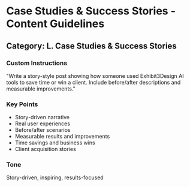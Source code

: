 # Case Studies & Success Stories - Content Guidelines

## Category: L. Case Studies & Success Stories

### Custom Instructions

"Write a story-style post showing how someone used Exhibit3Design AI tools to save time or win a client.
Include before/after descriptions and measurable improvements."

### Key Points
- Story-driven narrative
- Real user experiences
- Before/after scenarios
- Measurable results and improvements
- Time savings and business wins
- Client acquisition stories

### Tone
Story-driven, inspiring, results-focused
